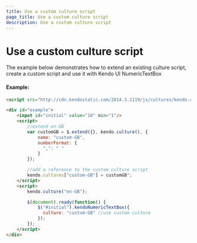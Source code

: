 ```yaml
---
title: Use a custom culture script
page_title: Use a custom culture script
description: Use a custom culture script
---
```


# Use a custom culture script

The example below demonstrates how to extend an existing culture script, create a custom script and use it with Kendo UI NumericTextBox

#### Example:

```html
<script src="http://cdn.kendostatic.com/2014.3.1119/js/cultures/kendo.culture.en-GB.min.js"></script>

<div id="example">
    <input id="initial" value="10" min="1"/>
    <script>
        //extend en-GB
        var customGB = $.extend({}, kendo.culture(), {
            name: "custom-GB",
            numberFormat: {
              ",": " "
            }
        });

        //add a reference to the custom culture script
        kendo.cultures["custom-GB"] = customGB";
    </script>
    <script>
        kendo.culture("en-GB");

        $(document).ready(function() {
            $("#initial").kendoNumericTextBox({
              culture: "custom-GB" //use custom culture
            });
        });
    </script>
</div>
```
